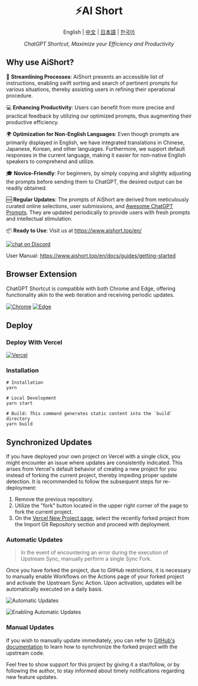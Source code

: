 <h1 align="center">
⚡️AI Short
</h1>
<p align="center">
    English | <a href="./README.md">中文</a> | <a href="./README-ja.md">日本語</a> | <a href="./README-ko.md">한국어</a>
</p>
<p align="center">
    <em>ChatGPT Shortcut, Maximize your Efficiency and Productivity</em>
</p>

## Why use AiShort?

🚀 **Streamlining Processes**: AiShort presents an accessible list of instructions, enabling swift sorting and search of pertinent prompts for various situations, thereby assisting users in refining their operational procedure.

💻 **Enhancing Productivity**: Users can benefit from more precise and practical feedback by utilizing our optimized prompts, thus augmenting their productive efficiency.

🌍 **Optimization for Non-English Languages**: Even though prompts are primarily displayed in English, we have integrated translations in Chinese, Japanese, Korean, and other languages. Furthermore, we support default responses in the current language, making it easier for non-native English speakers to comprehend and utilize.

🎓 **Novice-Friendly**: For beginners, by simply copying and slightly adjusting the prompts before sending them to ChatGPT, the desired output can be readily obtained.

🆕 **Regular Updates**: The prompts of AiShort are derived from meticulously curated online selections, user submissions, and [Awesome ChatGPT Prompts](https://github.com/f/awesome-chatgpt-prompts). They are updated periodically to provide users with fresh prompts and intellectual stimulation.

📦 **Ready to Use**: Visit us at <https://www.aishort.top/en/>

<a href="https://discord.gg/PZTQfJ4GjX">
   <img src="https://img.shields.io/discord/1048780149899939881?color=%2385c8c8&label=Discord&logo=discord&style=for-the-badge" alt="chat on Discord" />
</a>

User Manual: <https://www.aishort.top/en/docs/guides/getting-started>

## Browser Extension

ChatGPT Shortcut is compatible with both Chrome and Edge, offering functionality akin to the web iteration and receiving periodic updates.

<a href="https://chrome.google.com/webstore/detail/chatgpt-shortcut/blcgeoojgdpodnmnhfpohphdhfncblnj">
  <img src="https://img.newzone.top/2023-06-05-12-28-49.png?imageMogr2/format/webp"  alt="Chrome" valign="middle" /></a>

<a href="https://microsoftedge.microsoft.com/addons/detail/chatgpt-shortcut/hnggpalhfjmdhhmgfjpmhlfilnbmjoin">
  <img src="https://img.newzone.top/2023-06-05-12-26-20.png?imageMogr2/format/webp" alt="Edge" valign="middle" /></a>

## Deploy

### Deploy With Vercel

[![Vercel](https://vercel.com/button)](https://vercel.com/new/clone?repository-url=https%3A%2F%2Fgithub.com%2Frockbenben%2FChatGPT-Shortcut%2Ftree%2Fgh-pages)

### Installation

```shell
# Installation
yarn

# Local Development
yarn start

# Build: This command generates static content into the `build` directory
yarn build
```

## Synchronized Updates

If you have deployed your own project on Vercel with a single click, you might encounter an issue where updates are consistently indicated. This arises from Vercel's default behavior of creating a new project for you instead of forking the current project, thereby impeding proper update detection. It is recommended to follow the subsequent steps for re-deployment:

1. Remove the previous repository.
2. Utilize the "fork" button located in the upper right corner of the page to fork the current project.
3. On the [Vercel New Project page](https://vercel.com/new), select the recently forked project from the Import Git Repository section and proceed with deployment.

### Automatic Updates

> In the event of encountering an error during the execution of Upstream Sync, manually perform a single Sync Fork.

Once you have forked the project, due to GitHub restrictions, it is necessary to manually enable Workflows on the Actions page of your forked project and activate the Upstream Sync Action. Upon activation, updates will be automatically executed on a daily basis.

![Automatic Updates](https://img.newzone.top/2023-05-19-11-57-59.png?imageMogr2/format/webp)

![Enabling Automatic Updates](https://img.newzone.top/2023-05-19-11-59-26.png?imageMogr2/format/webp)

### Manual Updates

If you wish to manually update immediately, you can refer to [GitHub's documentation](https://docs.github.com/en/pull-requests/collaborating-with-pull-requests/working-with-forks/syncing-a-fork) to learn how to synchronize the forked project with the upstream code.

Feel free to show support for this project by giving it a star/follow, or by following the author, to stay informed about timely notifications regarding new feature updates.
